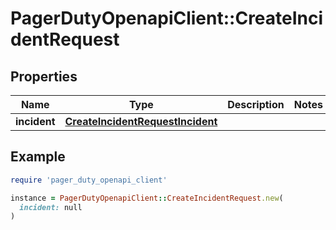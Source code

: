 # PagerDutyOpenapiClient::CreateIncidentRequest

## Properties

| Name | Type | Description | Notes |
| ---- | ---- | ----------- | ----- |
| **incident** | [**CreateIncidentRequestIncident**](CreateIncidentRequestIncident.md) |  |  |

## Example

```ruby
require 'pager_duty_openapi_client'

instance = PagerDutyOpenapiClient::CreateIncidentRequest.new(
  incident: null
)
```

